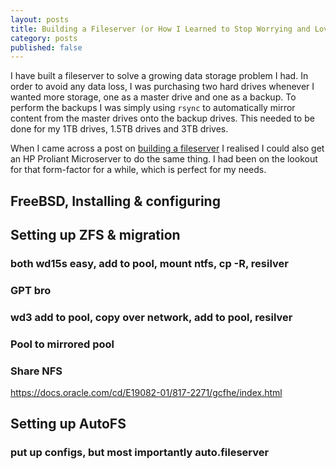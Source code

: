 ```yaml
---
layout: posts
title: Building a Fileserver (or How I Learned to Stop Worrying and Love ZFS)
category: posts
published: false
---
```


I have built a fileserver to solve a growing data storage problem I had. In order to avoid any data loss, I was purchasing two hard drives whenever I wanted more storage, one as a master drive and one as a backup. To perform the backups I was simply using `rsync` to automatically mirror content from the master drives onto the backup drives. This needed to be done for my 1TB drives, 1.5TB drives and 3TB drives.

When I came across a post on [building a fileserver](https://mocko.org.uk/b/2012/06/17/how-i-store-my-1s-and-0s-zfs-bargain-hp-microserver-joy/) I realised I could also get an HP Proliant Microserver to do the same thing. I had been on the lookout for that form-factor for a while, which is perfect for my needs.

## FreeBSD, Installing & configuring

## Setting up ZFS & migration
### both wd15s easy, add to pool, mount ntfs, cp -R, resilver
### GPT bro
### wd3 add to pool, copy over network, add to pool, resilver
### Pool to mirrored pool
### Share NFS

https://docs.oracle.com/cd/E19082-01/817-2271/gcfhe/index.html

## Setting up AutoFS
### put up configs, but most importantly auto.fileserver
